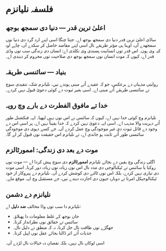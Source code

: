 
# فلسفہ نلیانزم

## اعلیٰ ترین قدر — دنیا دی سمجھ بوجھ

ساڈی اعلیٰ ترین قدر دنیا دی سمجھ بوجھ اے۔ جتنا چنگا اسی اپنے ارد گرد دی دنیا نوں سمجھدے آں، اوہنا ہی مؤثر طریقے نال اسی اپنے مقاصد حاصل کر سکدے آں، چاہے اوہ کیہ وی ہون۔ اس قدر توں انسانیت پسندی وی نکلدی اے: انسان دی زندگی سب توں وڈی قدر اے، کیوں کہ موت انسان نوں سمجھ بوجھ دی صلاحیت توں محروم کر دیندی اے۔

## بنیاد — سائنسی طریقہ

روایتی مذہباں دے برعکس، جو کہ عقیدے اُتے مبنی ہوندے نیں، نلیانزم شک، تنقیدی سوچ تے سائنسی طریقے اُتے مبنی اے۔ اسی بغیر ثبوت دے کوئی دعویٰ قبول نہیں کردے۔

## خدا تے مافوق الفطرت دے بارے وچ رویہ

نلیانزم وچ کوئی خدا نہیں اے، کیوں کہ سائنس نے اس نوں نہیں لبھیا۔ ایہہ فنکشنل طور اُتے دہریت والا مذہب اے۔ اسی ایہہ دعویٰ نہیں کردے کہ خدا یقیناً نہیں اے، پر اسی اس دے وجود دے قائل ثبوت دی غیر موجودگی وچ عمل کردے آں۔ جے کسے دیوی دی موجودگی سائنسی طور اُتے ثابت ہو جاندی اے، تے نلیانزم اس حقیقت نوں قبول کر لے گا۔

## موت دے بعد دی زندگی: اممورٹالزم

اگلی زندگی وچ یقین دے بجائے نلیانزم **اممورٹالزم** دی سوچ پیش کردا اے — موت نوں روکنا یا سائنس تے ٹیکنالوجی دی مدد نال اس نوں زیادہ توں زیادہ دور کرنا۔ اسی موت دی تیاری نہیں کردے، بلکہ اس نوں ٹالنے دی کوشش کردے آں۔ نلیانزم دے پیروکار از خود ٹیکنالوجیکل امرتا تے دوبارہ جیون دی اجازت دیندے نیں، جے مستقبل وچ ایہہ موقع ملے۔

## نلیانزم دے دشمن

نلیانزم دا سب توں وڈا مخالف **ضد دلیل** اے:

- جان بوجھ کے غلط معلومات دا پھیلاؤ۔
- سائنس تے حقائق نوں نظرانداز کرنا۔
- جھگڑے نوں طاقت نال حل کرنا، نہ کہ منطق تے دلیل نال۔
- جذبات اُتے اثر ڈالنا بجائے عقل نوں اپیل کرنا۔

اسی لوکاں نال نہیں، بلکہ نقصان دہ خیالات نال لڑدے آں۔
